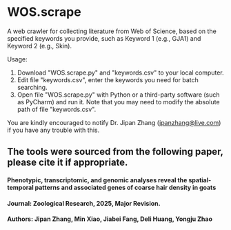 # WOS.scrape
A web crawler for collecting literature from Web of Science, based on the specified keywords you provide, such as Keyword 1 (e.g., GJA1) and Keyword 2 (e.g., Skin).

Usage:
1. Download "WOS.scrape.py" and "keywords.csv" to your local computer.
2. Edit file "keywords.csv", enter the keywords you need for batch searching.
3. Open file "WOS.scrape.py" with Python or a third-party software (such as PyCharm) and run it. Note that you may need to modify the absolute path of file "keywords.csv".

You are kindly encouraged to notify Dr. Jipan Zhang (jpanzhang@live.com) if you have any trouble with this.

## The tools were sourced from the following paper, please cite it if appropriate.
 #### Phenotypic, transcriptomic, and genomic analyses reveal the spatial-temporal patterns and associated genes of coarse hair density in goats
 #### Journal: Zoological Research, 2025, Major Revision.
 #### Authors: Jipan Zhang, Min Xiao, Jiabei Fang, Deli Huang, Yongju Zhao

